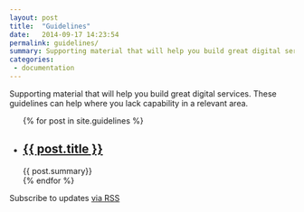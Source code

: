 ```yaml
---
layout: post
title:  "Guidelines"
date:   2014-09-17 14:23:54
permalink: guidelines/
summary: Supporting material that will help you build great digital services.
categories:
 - documentation
---
```

<div class="home">
  <p>Supporting material that will help you build great digital services. These guidelines can help where you lack capability in a relevant area.</p>
  <ul class="post-list">
    {% for post in site.guidelines %}
      <li>
        <h2>
          <a class="post-link" href="{{ post.url | prepend: site.baseurl }}">{{ post.title }}</a>
        </h2>
        <span>{{ post.summary}}</span>
      </li>
    {% endfor %}
  </ul>

  <p class="rss-subscribe">Subscribe to updates <a href="{{ "/feed.xml" | prepend: site.baseurl }}">via RSS</a></p>

</div>